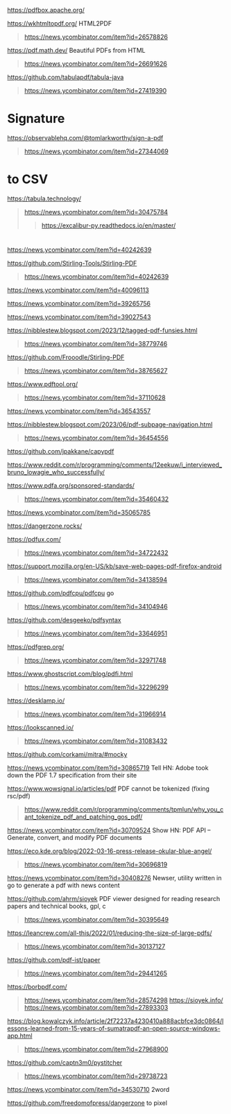 https://pdfbox.apache.org/

https://wkhtmltopdf.org/ HTML2PDF
> https://news.ycombinator.com/item?id=26578826


https://pdf.math.dev/ Beautiful PDFs from HTML
> https://news.ycombinator.com/item?id=26691626

https://github.com/tabulapdf/tabula-java
> https://news.ycombinator.com/item?id=27419390

# Signature
https://observablehq.com/@tomlarkworthy/sign-a-pdf
> https://news.ycombinator.com/item?id=27344069

# to CSV
https://tabula.technology/
> https://news.ycombinator.com/item?id=30475784
> > https://excalibur-py.readthedocs.io/en/master/

#
https://news.ycombinator.com/item?id=40242639

https://github.com/Stirling-Tools/Stirling-PDF
> https://news.ycombinator.com/item?id=40242639

https://news.ycombinator.com/item?id=40096113

https://news.ycombinator.com/item?id=39265756

https://news.ycombinator.com/item?id=39027543

https://nibblestew.blogspot.com/2023/12/tagged-pdf-funsies.html
> https://news.ycombinator.com/item?id=38779746

https://github.com/Frooodle/Stirling-PDF
> https://news.ycombinator.com/item?id=38765627

https://www.pdftool.org/
> https://news.ycombinator.com/item?id=37110628

https://news.ycombinator.com/item?id=36543557

https://nibblestew.blogspot.com/2023/06/pdf-subpage-navigation.html
> https://news.ycombinator.com/item?id=36454556

https://github.com/jpakkane/capypdf

https://www.reddit.com/r/programming/comments/12eekuw/i_interviewed_bruno_lowagie_who_successfully/

https://www.pdfa.org/sponsored-standards/
> https://news.ycombinator.com/item?id=35460432

https://news.ycombinator.com/item?id=35065785

https://dangerzone.rocks/

https://pdfux.com/
> https://news.ycombinator.com/item?id=34722432

https://support.mozilla.org/en-US/kb/save-web-pages-pdf-firefox-android
> https://news.ycombinator.com/item?id=34138594

https://github.com/pdfcpu/pdfcpu go
> https://news.ycombinator.com/item?id=34104946

https://github.com/desgeeko/pdfsyntax
> https://news.ycombinator.com/item?id=33646951

https://pdfgrep.org/
> https://news.ycombinator.com/item?id=32971748

https://www.ghostscript.com/blog/pdfi.html
> https://news.ycombinator.com/item?id=32296299

https://desklamp.io/
> https://news.ycombinator.com/item?id=31966914

https://lookscanned.io/
> https://news.ycombinator.com/item?id=31083432

https://github.com/corkami/mitra/#mocky

https://news.ycombinator.com/item?id=30865719 Tell HN: Adobe took down the PDF 1.7 specification from their site

https://www.wowsignal.io/articles/pdf PDF cannot be tokenized (fixing rsc/pdf)
> https://www.reddit.com/r/programming/comments/tpmlun/why_you_cant_tokenize_pdf_and_patching_gos_pdf/

https://news.ycombinator.com/item?id=30709524 Show HN: PDF API – Generate, convert, and modify PDF documents

https://eco.kde.org/blog/2022-03-16-press-release-okular-blue-angel/
> https://news.ycombinator.com/item?id=30696819

https://news.ycombinator.com/item?id=30408276 Newser, utility written in go to generate a pdf with news content

https://github.com/ahrm/sioyek PDF viewer designed for reading research papers and technical books, gpl, c
> https://news.ycombinator.com/item?id=30395649

https://leancrew.com/all-this/2022/01/reducing-the-size-of-large-pdfs/
> https://news.ycombinator.com/item?id=30137127

https://github.com/pdf-ist/paper
> https://news.ycombinator.com/item?id=29441265

https://borbpdf.com/
> https://news.ycombinator.com/item?id=28574298
https://sioyek.info/
> https://news.ycombinator.com/item?id=27893303

https://blog.kowalczyk.info/article/2f72237a4230410a888acbfce3dc0864/lessons-learned-from-15-years-of-sumatrapdf-an-open-source-windows-app.html
> https://news.ycombinator.com/item?id=27968900

https://github.com/captn3m0/pystitcher
> https://news.ycombinator.com/item?id=29738723

https://news.ycombinator.com/item?id=34530710 2word

https://github.com/freedomofpress/dangerzone to pixel